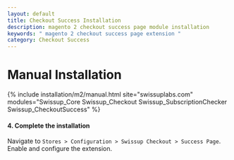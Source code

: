```yaml
---
layout: default
title: Checkout Success Installation
description: magento 2 checkout success page module installation
keywords: " magento 2 checkout success page extension "
category: Checkout Success
---
```


# Manual Installation

{% include installation/m2/manual.html site="swissuplabs.com" modules="Swissup_Core Swissup_Checkout Swissup_SubscriptionChecker Swissup_CheckoutSuccess" %}

#### 4. Complete the installation

Navigate to `Stores > Configuration > Swissup Checkout > Success Page`. Enable and configure the extension.



